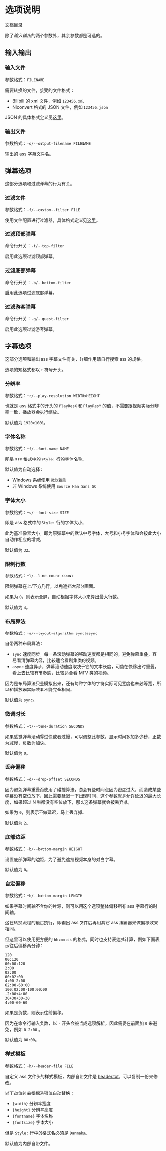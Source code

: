 选项说明
========

[文档目录](./README.md)

除了*输入输出*的两个参数外，其余参数都是可选的。

输入输出
--------

### 输入文件

参数格式：`FILENAME`

需要转换的文件，接受的文件格式：

* Bilibili 的 xml 文件，例如 `123456.xml`
* Niconvert 格式的 JSON 文件，例如 `123456.json`

JSON 的具体格式定义见[这里](./json.md)。

### 输出文件

参数格式：`-o/--output-filename FILENAME`

输出的 ass 字幕文件名。

弹幕选项
--------

这部分选项和过滤弹幕的行为有关。

### 过滤文件

参数格式：`-f/--custom--filter FILE`

使用文件配置进行过滤器，具体格式定义见[这里](./filter.md)。

### 过滤顶部弹幕

命令行开关：`-t/--top-filter`

启用此选项过滤顶部弹幕。

### 过滤底部弹幕

命令行开关：`-b/--bottom-filter`

启用此选项过滤底部弹幕。

### 过滤游客弹幕

命令行开关：`-g/--guest-filter`

启用此选项过滤游客弹幕。

字幕选项
--------

这部分选项和输出 ass 字幕文件有关，详细作用请自行搜索 ass 的规格。

选项的短格式都以 `+` 符号开头。

### 分辨率

参数格式：`+r/--play-resolution WIDTHxHEIGHT`

也就是 ass 格式中的开头的 `PlayResX` 和 `PlayResY` 的值，不需要跟视频实际分辨率一致，播放器会执行缩放。

默认值为 `1920x1080`。

### 字体名称

参数格式：`+f/--font-name NAME`

即是 ass 格式中的 `Style:` 行的字体名称。

默认值为自动选择：

* Windows 系统使用 `微软雅黑`
* 非 Windows 系统使用 `Source Han Sans SC`

### 字体大小

参数格式：`+s/--font-size SIZE`

即是 ass 格式中的 `Style:` 行的字体大小。

此为基准像素大小，即为原弹幕中的默认中号字体，大号和小号字体和会按此大小自动作相应的增减。

默认值为 `32`。

### 限制行数

参数格式：`+l/--line-count COUNT`

限制弹幕在上/下方几行，以免遮挡大部分画面。

如果为 `0`，则表示全屏，自动根据字体大小来算出最大行数。

默认值为 `4`。

### 布局算法

参数格式：`+a/--layout-algorithm sync|async`

自带两种布局算法：

* `sync` 速度同步，每一条滚动弹幕的移动速度都是相同的，避免弹幕重叠，容易看清弹幕内容，比较适合看剧集类的视频。
* `async` 速度异步，弹幕滚动速度取决于它的文本长度，可能在快移出时重叠，看上去比较有节奏感，比较适合看 MTV 类的视频。

因为是布局算法只是模拟出来，还有每种字体的字符实际可见宽度也未必等宽，所以和播放器实际效果不能完全相同。

默认值为 `sync`。

### 微调时长

参数格式：`+t/--tune-duration SECONDS`

如果感觉弹幕滚动得过快或者过慢，可以调整此参数，显示时间多加多少秒，正数为减慢，负数为加快。

默认值为 `0`。

### 丢弃偏移

参数格式：`+d/--drop-offset SECONDS`

因为避免弹幕重叠而使用了碰撞算法，总会有些时间点因为密度过大，而造成某些弹幕没有空位放下。因此需要延迟一下出现时间，这个参数就是允许延迟的最大长度，如果超过 N 秒都没有空位放下，那么这条弹幕就会被丢弃掉。

如果为 `0`，则表示不做延迟，马上丢弃掉。

默认值为 `2`。

### 底部边距

参数格式：`+b/--bottom-margin HEIGHT`

设置底部弹幕的边距，为了避免遮挡视频本身的对白字幕。

默认值为 `0`。

### 自定偏移

参数格式：`+b/--bottom-margin LENGTH`

如果字幕时间轴不合你的片源，则可以用这个选项整体偏移所有 ass 字幕行的时间轴。

这在转换流程的最后执行，即输出 ass 文件后再用其它 ass 编辑器来做偏移效果相同。

但这里可以使用更方便的 `hh:mm:ss` 的格式，同时也支持表达式计算，例如下面表示往后偏移两分钟：

```
120
00:120
00:00:120
2:00
02:00
00:02:00
4:00-2:00
62:00-60:00
100:02:00-100:00:00
-2:00+4:00
30+30+30+30
4:00-60-60
```

如果是负数，则表示往前偏移。

因为在命令行输入负数，以 `-` 开头会被当成选项解析，因此需要在前面加 `0` 来避免，例如 `0-2:00` 。

默认值为 `00:00`。

### 样式模板

参数格式：`+h/--header-file FILE`

自定义 ass 文件头的样式模板，内部自带文件是 [header.txt](../niconvert/libass/header.txt)，可以复制一份来修改。

以下占位符会根据选项值自动替换：

* `{width}` 分辨率宽度
* `{height}` 分辨率高度
* `{fontname}` 字体名称
* `{fontsize}` 字体大小

但是 `Style:` 行中的格式名必须是 `Danmaku`。

默认值为内部自带文件。
